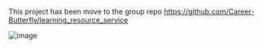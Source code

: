 This project has been move to the group repo https://github.com/Career-Butterfly/learning_resource_service

![image](https://github.com/ngminteck/NUS-ISS-MTech-IS-IRS-Project-Career-Butterfly/assets/36160697/00c15a30-a3d1-4c28-9f2b-c9ac21caaa2b)
